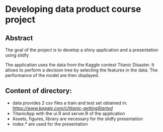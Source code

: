 Developing data product course project
===========

Abstract
--------------------
The goal of the project is to develop a shiny application and a presentation using slidfy

The application uses the data from the Kaggle contest Titanic Disaster. 
It allows to perform a decision tree by selecting the features in the data.
The performance of the model are then displayed.

Content of directory:
-------------------------------

- data provides 2 csv files a train and test set obtained in: *https://www.kaggle.com/c/titanic-gettingStarted*
- TitanicApp with the ui.R and server.R of the application
- Assets, figures, library are necessary for the slidfy presentation
- index.* are used for the presentation
